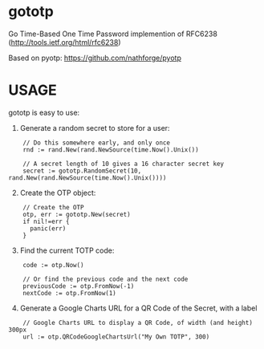 gototp
======

Go Time-Based One Time Password implemention of RFC6238 (http://tools.ietf.org/html/rfc6238)

Based on pyotp: https://github.com/nathforge/pyotp

USAGE
=====
gototp is easy to use:

1. Generate a random secret to store for a user:
````
    // Do this somewhere early, and only once
    rnd := rand.New(rand.NewSource(time.Now().Unix())
    
    // A secret length of 10 gives a 16 character secret key
    secret := gototp.RandomSecret(10, rand.New(rand.NewSource(time.Now().Unix())))
````

2.  Create the OTP object:
````
    // Create the OTP
    otp, err := gototp.New(secret)
    if nil!=err {
      panic(err)
  	}
````
3.  Find the current TOTP code:
````
    code := otp.Now()

    // Or find the previous code and the next code
    previousCode := otp.FromNow(-1)
    nextCode := otp.FromNow(1)
````
4.  Generate a Google Charts URL for a QR Code of the Secret, with a label
````
    // Google Charts URL to display a QR Code, of width (and height) 300px
    url := otp.QRCodeGoogleChartsUrl("My Own TOTP", 300)
````
